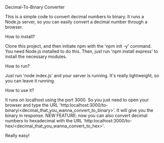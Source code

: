Decimal-To-Binary Converter

This is a simple code to convert decimal numbers to binary. It runs a Node.js server, so you can easily convert a decimal number through a browser.

How to install?

Clone this project, and then initiate npm with the 'npm init -y' command. You need Node.js installed to do this.
Then, just run 'npm install express' to install the necessary modules.

How to run?

Just run 'node index.js' and your server is running. It's really lightweight, so you can leave it running.

How to use it?

It runs on localhost using the port 3000. So you just need to open your browser and type the URL 'http:localhost:3000/to-binary/<decimal_that_you_wanna_convert_to_binary>'. It will give you the binary in response.
NEW FEATURE: now you can also convert decimal numbers to hexadecimal with the URL 'http:localhost:3000/to-hex/<decimal_that_you_wanna_convert_to_hex>'.

Really easy!
